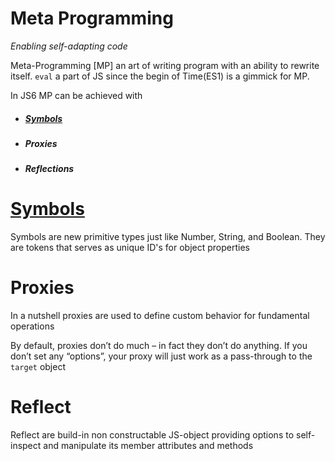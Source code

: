 # Meta Programming

*Enabling self-adapting code*

Meta-Programming [MP] an art of writing program with an ability to rewrite itself. ```eval``` a part of JS since the begin of Time(ES1) is a gimmick for MP.

In JS6 MP can be achieved with

* ##### [Symbols](https://dominic097.github.io/blog/symbols.html)

* ##### Proxies

* ##### Reflections

# [Symbols](https://dominic097.github.io/blog/symbols.html)

 Symbols are new primitive types just like Number, String, and Boolean. They are tokens that serves as unique ID's for object properties

# Proxies

 In a nutshell proxies are used to define custom behavior for fundamental operations

 By default, proxies don’t do much – in fact they don’t do anything. If you don’t set any “options”, your proxy will just work as a pass-through to the `target` object

# Reflect

 Reflect are build-in non constructable JS-object providing options to self-inspect and manipulate its member attributes and methods

